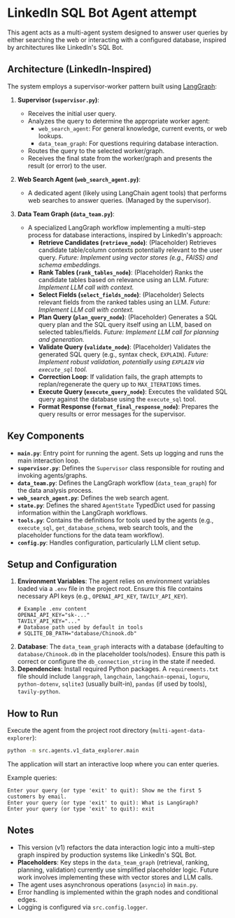 # LinkedIn SQL Bot Agent attempt

This agent acts as a multi-agent system designed to answer user queries by either searching the web or interacting with a configured database, inspired by architectures like LinkedIn's SQL Bot.

## Architecture (LinkedIn-Inspired)

The system employs a supervisor-worker pattern built using [LangGraph](https://python.langchain.com/docs/langgraph/):

1.  **Supervisor (`supervisor.py`)**: 
    *   Receives the initial user query.
    *   Analyzes the query to determine the appropriate worker agent:
        *   `web_search_agent`: For general knowledge, current events, or web lookups.
        *   `data_team_graph`: For questions requiring database interaction.
    *   Routes the query to the selected worker/graph.
    *   Receives the final state from the worker/graph and presents the result (or error) to the user.

2.  **Web Search Agent (`web_search_agent.py`)**:
    *   A dedicated agent (likely using LangChain agent tools) that performs web searches to answer queries. (Managed by the supervisor).

3.  **Data Team Graph (`data_team.py`)**:
    *   A specialized LangGraph workflow implementing a multi-step process for database interactions, inspired by LinkedIn's approach:
        *   **Retrieve Candidates (`retrieve_node`)**: (Placeholder) Retrieves candidate table/column contexts potentially relevant to the user query. *Future: Implement using vector stores (e.g., FAISS) and schema embeddings.*
        *   **Rank Tables (`rank_tables_node`)**: (Placeholder) Ranks the candidate tables based on relevance using an LLM. *Future: Implement LLM call with context.*
        *   **Select Fields (`select_fields_node`)**: (Placeholder) Selects relevant fields from the ranked tables using an LLM. *Future: Implement LLM call with context.*
        *   **Plan Query (`plan_query_node`)**: (Placeholder) Generates a SQL query plan and the SQL query itself using an LLM, based on selected tables/fields. *Future: Implement LLM call for planning and generation.*
        *   **Validate Query (`validate_node`)**: (Placeholder) Validates the generated SQL query (e.g., syntax check, `EXPLAIN`). *Future: Implement robust validation, potentially using `EXPLAIN` via `execute_sql` tool.*
        *   **Correction Loop**: If validation fails, the graph attempts to replan/regenerate the query up to `MAX_ITERATIONS` times.
        *   **Execute Query (`execute_query_node`)**: Executes the validated SQL query against the database using the `execute_sql` tool.
        *   **Format Response (`format_final_response_node`)**: Prepares the query results or error messages for the supervisor.

## Key Components

*   **`main.py`**: Entry point for running the agent. Sets up logging and runs the main interaction loop.
*   **`supervisor.py`**: Defines the `Supervisor` class responsible for routing and invoking agents/graphs.
*   **`data_team.py`**: Defines the LangGraph workflow (`data_team_graph`) for the data analysis process.
*   **`web_search_agent.py`**: Defines the web search agent.
*   **`state.py`**: Defines the shared `AgentState` TypedDict used for passing information within the LangGraph workflows.
*   **`tools.py`**: Contains the definitions for tools used by the agents (e.g., `execute_sql`, `get_database_schema`, web search tools, and the placeholder functions for the data team workflow).
*   **`config.py`**: Handles configuration, particularly LLM client setup.

## Setup and Configuration

1.  **Environment Variables**: The agent relies on environment variables loaded via a `.env` file in the project root. Ensure this file contains necessary API keys (e.g., `OPENAI_API_KEY`, `TAVILY_API_KEY`).
    ```dotenv
    # Example .env content
    OPENAI_API_KEY="sk-..."
    TAVILY_API_KEY="..."
    # Database path used by default in tools
    # SQLITE_DB_PATH="database/Chinook.db"
    ```
2.  **Database**: The `data_team_graph` interacts with a database (defaulting to `database/Chinook.db` in the placeholder tools/nodes). Ensure this path is correct or configure the `db_connection_string` in the state if needed.
3.  **Dependencies**: Install required Python packages. A `requirements.txt` file should include `langgraph`, `langchain`, `langchain-openai`, `loguru`, `python-dotenv`, `sqlite3` (usually built-in), `pandas` (if used by tools), `tavily-python`.

## How to Run

Execute the agent from the project root directory (`multi-agent-data-explorer`):

```bash
python -m src.agents.v1_data_explorer.main 
```

The application will start an interactive loop where you can enter queries.

Example queries:

```text
Enter your query (or type 'exit' to quit): Show me the first 5 customers by email.
Enter your query (or type 'exit' to quit): What is LangGraph?
Enter your query (or type 'exit' to quit): exit
```

## Notes

*   This version (v1) refactors the data interaction logic into a multi-step graph inspired by production systems like LinkedIn's SQL Bot.
*   **Placeholders**: Key steps in the `data_team_graph` (retrieval, ranking, planning, validation) currently use simplified placeholder logic. Future work involves implementing these with vector stores and LLM calls.
*   The agent uses asynchronous operations (`asyncio`) in `main.py`.
*   Error handling is implemented within the graph nodes and conditional edges.
*   Logging is configured via `src.config.logger`. 